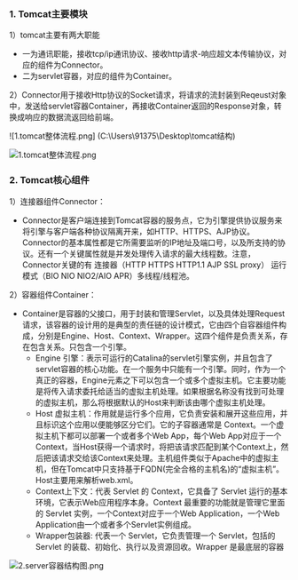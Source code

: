 ### 1. Tomcat主要模块

1）tomcat主要有两大职能

- 一为通讯职能，接收tcp/ip通讯协议、接收http请求-响应超文本传输协议，对应的组件为Connector。
- 二为servlet容器，对应的组件为Container。

2）Connector用于接收Http协议的Socket请求，将请求的流封装到Reqeust对象中，发送给servlet容器Container，再接收Container返回的Response对象，转换成响应的数据流返回给前端。

![1.tomcat整体流程.png] (C:\Users\91375\Desktop\tomcat结构)

![1.tomcat整体流程.png](C:/Users/91375/Desktop/tomcat结构/1.tomcat整体流程.png "1.tomcat整体流程")

### 2. Tomcat核心组件

1）连接器组件Connector：

- Connector是客户端连接到Tomcat容器的服务点，它为引擎提供协议服务来将引擎与客户端各种协议隔离开来，如HTTP、HTTPS、AJP协议。Connector的基本属性都是它所需要监听的IP地址及端口号，以及所支持的协议。还有一个关键属性就是并发处理传入请求的最大线程数。注意，Connector关键的有 连接器（HTTP   HTTPS   HTTP1.1   AJP    SSL  proxy） 运行模式（BIO  NIO  NIO2/AIO  APR）多线程/线程池。

2）容器组件Container：

- Container是容器的父接口，用于封装和管理Servlet，以及具体处理Request请求，该容器的设计用的是典型的责任链的设计模式，它由四个自容器组件构成，分别是Engine、Host、Context、Wrapper。这四个组件是负责关系，存在包含关系。只包含一个引擎。
  - Engine 引擎：表示可运行的Catalina的servlet引擎实例，并且包含了servlet容器的核心功能。在一个服务中只能有一个引擎。同时，作为一个真正的容器，Engine元素之下可以包含一个或多个虚拟主机。它主要功能是将传入请求委托给适当的虚拟主机处理。如果根据名称没有找到可处理的虚拟主机，那么将根据默认的Host来判断该由哪个虚拟主机处理。
  - Host 虚拟主机：作用就是运行多个应用，它负责安装和展开这些应用，并且标识这个应用以便能够区分它们。它的子容器通常是 Context。一个虚拟主机下都可以部署一个或者多个Web App，每个Web App对应于一个Context，当Host获得一个请求时，将把该请求匹配到某个Context上，然后把该请求交给该Context来处理。主机组件类似于Apache中的虚拟主机，但在Tomcat中只支持基于FQDN(完全合格的主机名)的“虚拟主机”。Host主要用来解析web.xml。
  - Context上下文：代表 Servlet 的 Context，它具备了 Servlet 运行的基本环境，它表示Web应用程序本身。Context 最重要的功能就是管理它里面的 Servlet 实例，一个Context对应于一个Web Application，一个Web Application由一个或者多个Servlet实例组成。
  - Wrapper包装器: 代表一个 Servlet，它负责管理一个 Servlet，包括的 Servlet 的装载、初始化、执行以及资源回收。Wrapper 是最底层的容器

![2.server容器结构图.png](C:\Users\91375\Desktop\tomcat结构\2.server容器结构图.png)